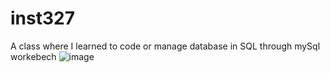 # inst327
A class where I learned to code or manage database in SQL through mySql workebech 
![image](https://github.com/user-attachments/assets/80892fa0-ebd9-432d-a0b4-3557d77b987e)
